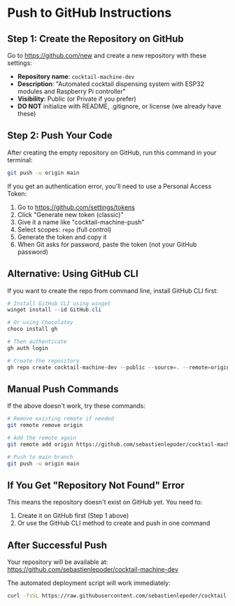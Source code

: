 # Push to GitHub Instructions

## Step 1: Create the Repository on GitHub

Go to https://github.com/new and create a new repository with these settings:

- **Repository name**: `cocktail-machine-dev`
- **Description**: "Automated cocktail dispensing system with ESP32 modules and Raspberry Pi controller"
- **Visibility**: Public (or Private if you prefer)
- **DO NOT** initialize with README, .gitignore, or license (we already have these)

## Step 2: Push Your Code

After creating the empty repository on GitHub, run this command in your terminal:

```bash
git push -u origin main
```

If you get an authentication error, you'll need to use a Personal Access Token:

1. Go to https://github.com/settings/tokens
2. Click "Generate new token (classic)"
3. Give it a name like "cocktail-machine-push"
4. Select scopes: `repo` (full control)
5. Generate the token and copy it
6. When Git asks for password, paste the token (not your GitHub password)

## Alternative: Using GitHub CLI

If you want to create the repo from command line, install GitHub CLI first:

```powershell
# Install GitHub CLI using winget
winget install --id GitHub.cli

# Or using Chocolatey
choco install gh

# Then authenticate
gh auth login

# Create the repository
gh repo create cocktail-machine-dev --public --source=. --remote=origin --push
```

## Manual Push Commands

If the above doesn't work, try these commands:

```bash
# Remove existing remote if needed
git remote remove origin

# Add the remote again
git remote add origin https://github.com/sebastienlepoder/cocktail-machine-dev.git

# Push to main branch
git push -u origin main
```

## If You Get "Repository Not Found" Error

This means the repository doesn't exist on GitHub yet. You need to:
1. Create it on GitHub first (Step 1 above)
2. Or use the GitHub CLI method to create and push in one command

## After Successful Push

Your repository will be available at:
https://github.com/sebastienlepoder/cocktail-machine-dev

The automated deployment script will work immediately:
```bash
curl -fsSL https://raw.githubusercontent.com/sebastienlepoder/cocktail-machine-prod/main/scripts/setup-ultimate.sh | bash
```
